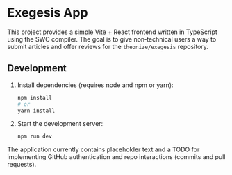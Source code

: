 # Exegesis App

This project provides a simple Vite + React frontend written in TypeScript using the SWC compiler. The goal is to give non‑technical users a way to submit articles and offer reviews for the `theonize/exegesis` repository.

## Development

1. Install dependencies (requires node and npm or yarn):
   ```bash
   npm install
   # or
   yarn install
   ```
2. Start the development server:
   ```bash
   npm run dev
   ```

The application currently contains placeholder text and a TODO for implementing GitHub authentication and repo interactions (commits and pull requests).
